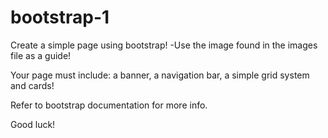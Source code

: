 # bootstrap-1

Create a simple page using bootstrap! -Use the image found in the images file as a guide!

Your page must include: a banner, a navigation bar, a simple grid system and cards!

Refer to bootstrap documentation for more info.

Good luck!
